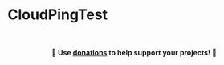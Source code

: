 # CloudPingTest

<br>
<p align="center">
	<b>🙌 Use <a href="https://varunagw.com/donate">donations</a> to help support <b>your</b> projects! 🙌</b>
</p>
<br>

